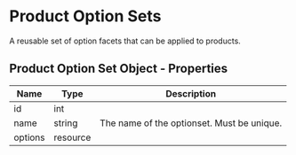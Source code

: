 # Product Option Sets

A reusable set of option facets that can be applied to products.

## Product Option Set Object - Properties

| Name | Type | Description |
| --- | --- | --- |
| id | int |
| name | string | The name of the optionset. Must be unique. |
| options | resource |
